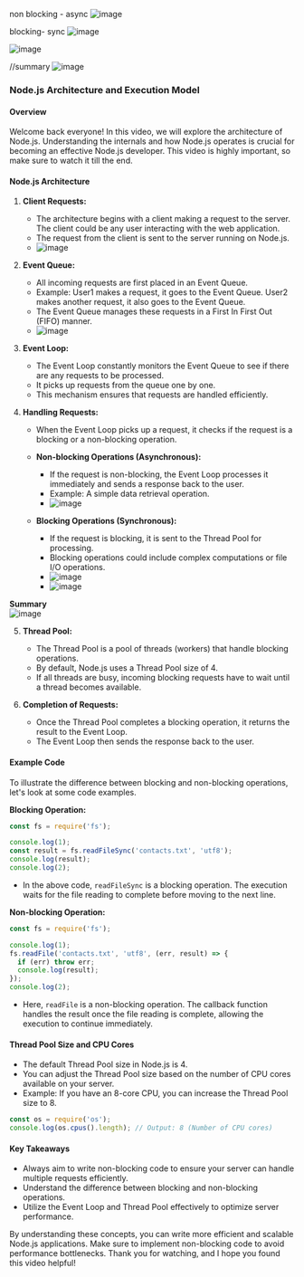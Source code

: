 


non blocking - async
![image](https://github.com/Akmeena4u/Web-Development-Bootcamp/assets/93425334/1f110e03-4d90-4baf-a870-da9fce916603)

blocking- sync
![image](https://github.com/Akmeena4u/Web-Development-Bootcamp/assets/93425334/62eb9fdf-3302-4cab-b2b2-5d9849c6b997)

![image](https://github.com/Akmeena4u/Web-Development-Bootcamp/assets/93425334/0f22375f-9e7c-403f-b799-bc812a37831a)

//summary
![image](https://github.com/Akmeena4u/Web-Development-Bootcamp/assets/93425334/299b9074-17b2-402b-b963-d69bc287aa85)


### Node.js Architecture and Execution Model

#### Overview

Welcome back everyone! In this video, we will explore the architecture of Node.js. Understanding the internals and how Node.js operates is crucial for becoming an effective Node.js developer. This video is highly important, so make sure to watch it till the end.

#### Node.js Architecture

1. **Client Requests:**
   - The architecture begins with a client making a request to the server. The client could be any user interacting with the web application.
   - The request from the client is sent to the server running on Node.js.
   - ![image](https://github.com/Akmeena4u/Web-Development-Bootcamp/assets/93425334/6b3bf114-a74b-44a5-b286-b36dbaca83b8)


2. **Event Queue:**
   - All incoming requests are first placed in an Event Queue.
   - Example: User1 makes a request, it goes to the Event Queue. User2 makes another request, it also goes to the Event Queue.
   - The Event Queue manages these requests in a First In First Out (FIFO) manner.
   - ![image](https://github.com/Akmeena4u/Web-Development-Bootcamp/assets/93425334/6b3bf114-a74b-44a5-b286-b36dbaca83b8)


3. **Event Loop:**
   - The Event Loop constantly monitors the Event Queue to see if there are any requests to be processed.
   - It picks up requests from the queue one by one.
   - This mechanism ensures that requests are handled efficiently.

4. **Handling Requests:**
   - When the Event Loop picks up a request, it checks if the request is a blocking or a non-blocking operation.
   - **Non-blocking Operations (Asynchronous):**
     - If the request is non-blocking, the Event Loop processes it immediately and sends a response back to the user.
     - Example: A simple data retrieval operation.
     - ![image](https://github.com/Akmeena4u/Web-Development-Bootcamp/assets/93425334/1f110e03-4d90-4baf-a870-da9fce916603)

   - **Blocking Operations (Synchronous):**
     - If the request is blocking, it is sent to the Thread Pool for processing.
     - Blocking operations could include complex computations or file I/O operations.
     - ![image](https://github.com/Akmeena4u/Web-Development-Bootcamp/assets/93425334/62eb9fdf-3302-4cab-b2b2-5d9849c6b997)
     - ![image](https://github.com/Akmeena4u/Web-Development-Bootcamp/assets/93425334/0f22375f-9e7c-403f-b799-bc812a37831a)

  **Summary**  
 ![image](https://github.com/Akmeena4u/Web-Development-Bootcamp/assets/93425334/299b9074-17b2-402b-b963-d69bc287aa85)
     


5. **Thread Pool:**
   - The Thread Pool is a pool of threads (workers) that handle blocking operations.
   - By default, Node.js uses a Thread Pool size of 4.
   - If all threads are busy, incoming blocking requests have to wait until a thread becomes available.

6. **Completion of Requests:**
   - Once the Thread Pool completes a blocking operation, it returns the result to the Event Loop.
   - The Event Loop then sends the response back to the user.

#### Example Code

To illustrate the difference between blocking and non-blocking operations, let's look at some code examples.

**Blocking Operation:**
```javascript
const fs = require('fs');

console.log(1);
const result = fs.readFileSync('contacts.txt', 'utf8');
console.log(result);
console.log(2);
```
- In the above code, `readFileSync` is a blocking operation. The execution waits for the file reading to complete before moving to the next line.

**Non-blocking Operation:**
```javascript
const fs = require('fs');

console.log(1);
fs.readFile('contacts.txt', 'utf8', (err, result) => {
  if (err) throw err;
  console.log(result);
});
console.log(2);
```
- Here, `readFile` is a non-blocking operation. The callback function handles the result once the file reading is complete, allowing the execution to continue immediately.

#### Thread Pool Size and CPU Cores

- The default Thread Pool size in Node.js is 4.
- You can adjust the Thread Pool size based on the number of CPU cores available on your server.
- Example: If you have an 8-core CPU, you can increase the Thread Pool size to 8.

```javascript
const os = require('os');
console.log(os.cpus().length); // Output: 8 (Number of CPU cores)
```

#### Key Takeaways

- Always aim to write non-blocking code to ensure your server can handle multiple requests efficiently.
- Understand the difference between blocking and non-blocking operations.
- Utilize the Event Loop and Thread Pool effectively to optimize server performance.

By understanding these concepts, you can write more efficient and scalable Node.js applications. Make sure to implement non-blocking code to avoid performance bottlenecks. Thank you for watching, and I hope you found this video helpful!
